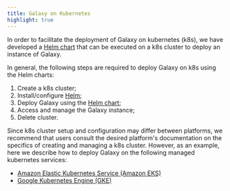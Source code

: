 ```yaml
---
title: Galaxy on Kubernetes
highlight: true
---
```


In order to facilitate the deployment of Galaxy on kubernetes (k8s), we have
developed a [Helm chart](https://github.com/galaxyproject/galaxy-helm) 
that can be executed on a k8s cluster to deploy an instance of Galaxy.

In general, the following steps are required to deploy Galaxy on k8s using 
the Helm charts: 

1. Create a k8s cluster;
2. Install/configure [Helm](https://helm.sh);
3. Deploy Galaxy using the [Helm chart](https://github.com/galaxyproject/galaxy-helm);
4. Access and manage the Galaxy instance; 
5. Delete cluster.

Since k8s cluster setup and configuration may differ between platforms, 
we recommend that users consult the desired platform's documentation on the 
specifics of creating and managing a k8s cluster. However, as an example, here 
we describe how to deploy Galaxy on the following managed kubernetes services:

- [Amazon Elastic Kubernetes Service (Amazon EKS)](/src/cloud/k8s/eks/index.md)
- [Google Kubernetes Engine (GKE)](/src/cloud/k8s/gke/index.md)
